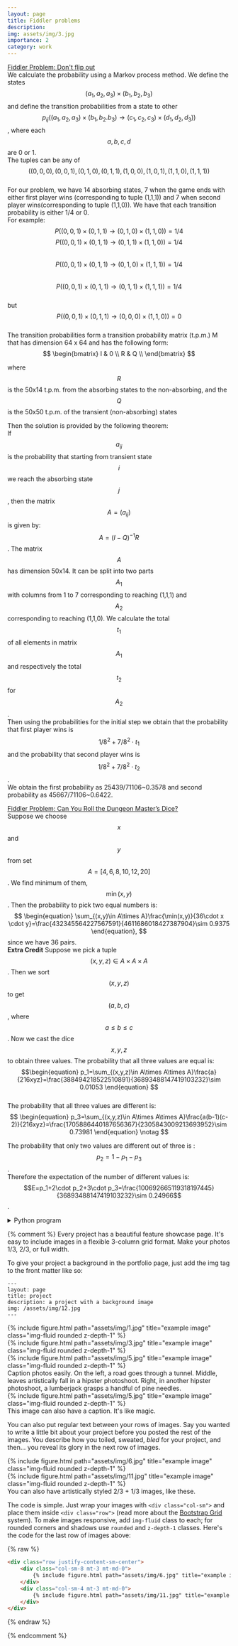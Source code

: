 ```yaml
---
layout: page
title: Fiddler problems
description:
img: assets/img/3.jpg
importance: 2
category: work
---
```

[Fiddler Problem: Don't flip out](https://thefiddler.substack.com/p/dont-flip-out)  
We calculate the probability using a Markov process method. We define the states $$(a_1,a_2,a_3)\times (b_1,b_2,b_3)$$ and define the transition probabilities from a state to other $$p_{ij}((a_1,a_2,a_3)\times (b_1,b_2.b_3)\rightarrow (c_1,c_2,c_3)\times (d_1,d_2,d_3))$$, where each $$a,b,c,d$$ are 0 or 1.  
The tuples can be any of $$((0,0,0),(0,0,1),(0,1,0),(0,1,1),(1,0,0),(1,0,1),(1,1,0),(1,1,1))$$  
For our problem, we have 14 absorbing states, 7 when the game ends with either first player wins (corresponding to tuple (1,1,1)) and 7 when second player wins(corresponding to tuple (1,1,0)). 
We have that each transition probability is either 1/4 or 0.  
For example: $$P((0,0,1)\times (0,1,1)\rightarrow (0,1,0)\times (1,1,0))=1/4$$
$$P((0,0,1)\times (0,1,1)\rightarrow (0,1,1)\times (1,1,0))=1/4$$  
$$P((0,0,1)\times (0,1,1)\rightarrow (0,1,0)\times (1,1,1))=1/4$$  
$$P((0,0,1)\times (0,1,1)\rightarrow (0,1,1)\times (1,1,1))=1/4$$  
but $$P((0,0,1)\times (0,1,1)\rightarrow (0,0,0)\times (1,1,0))=0$$  
The transition probabilities form a transition probability matrix (t.p.m.) M that has dimension 64 x 64 and has the following form:
$$
  \begin{bmatrix}
    I & 0 \\
    R & Q \\ 
  \end{bmatrix}
  $$
 
 where $$R$$ is the 50x14 t.p.m. from the absorbing states to the non-absorbing, and the $$Q$$ is the 50x50 t.p.m. of the transient (non-absorbing) states

 Then the solution is provided by the following theorem:  
 If $$a_{ij}$$ is the probability that starting from transient state $$i$$ we reach the absorbing state $$j$$, then the matrix $$A=(a_{ij})$$ is given by:  
 $$A=(I-Q)^{-1}R$$.
 The matrix $$A$$ has dimension 50x14. It can be split into two parts $$A_1$$ with columns from 1 to 7 corresponding to reaching (1,1,1) and $$A_2$$ corresponding to reaching (1,1,0). 
 We calculate the total $$t_1$$ of all elements in matrix $$A_1$$ and respectively the total $$t_2$$ for $$A_2$$.  
 Then using the probabilities for the initial step we obtain that the probability that first player wins is $$1/8^2+7/8^2\cdot t_1$$ and the probability that second player wins is $$1/8^2+7/8^2\cdot t_2$$.  
 We obtain the first probability as 25439/71106~0.3578  and second probability as 45667/71106~0.6422.


<a name="dice1"></a>  
  
[Fiddler Problem: Can You Roll the Dungeon Master’s Dice?](https://thefiddler.substack.com/p/can-you-roll-the-dungeon-masters)  
Suppose we choose $$x$$ and $$y$$ from set $$A=[4,6,8,10,12,20]$$. We find minimum of them, $$\min(x,y)$$. Then the probability to pick two equal numbers is:  
$$
\begin{equation}
\sum_{(x,y)\in A\times A}\frac{\min(x,y)}{36\cdot x \cdot y}=\frac{432345564227567591}{4611686018427387904}\sim 0.9375
\end{equation}, $$
since we have 36 pairs.  
**Extra Credit** Suppose we pick a tuple $$(x,y,z)\in A\times A\times A$$. Then we sort $$(x,y,z)$$ to get $$(a,b,c)$$, where $$a\leq b\leq c$$. Now we cast the dice $$x,y,z$$ to obtain three values. The probability that all three values are equal is:
$$\begin{equation}
p_1=\sum_{(x,y,z)\in A\times A\times A}\frac{a}{216xyz}=\frac{388494218522510891}{36893488147419103232}\sim 0.01053
\end{equation} $$  
The probability that all three values are different is:  
$$
\begin{equation}
p_3=\sum_{(x,y,z)\in A\times A\times A}\frac{a(b-1)(c-2)}{216xyz}=\frac{1705886440187656367}{2305843009213693952}\sim 0.73981
\end{equation} \notag $$

The probability that only two values are different out of three is :$$p_2=1-p_1-p_3$$.    
Therefore the expectation of the number of different values is:    
$$E=p_1+2\cdot p_2+3\cdot p_3=\frac{100692665119318197445}{36893488147419103232}\sim 0.24966$$.

 <details><summary>Python program</summary>  
   
```python   
import numpy as np;import random  
from decimal import Decimal, getcontext  
from fractions import Fraction
from myscript import List,dec
A = [4, 6, 8, 10, 12, 20]
p = [(x, y,min(x,y),Fraction(1/36*min(x,y)/(x*y))) for x in A for y in A]
p=np.array(p)
w=sum(p[:,3]);print(w)
print(dec(w)
q=[(x,y,z,pr,Fraction(min(x,y,z)/(216*x*y*z)),Fraction(pr)) for x in A for y in A for z in A
   if ((o:=List(sorted([x,y,z]))) and (pr:=o[1]*(o[2]-1)*(o[3]-2)*1/(x*y*z)*1/216))]
q=np.array(q)
q1=sum(q[:,4]);print(q1);print(dec(q1))
q3=sum(q[:,5]);print(q3);print(dec(q3))
q2=1-q1-q3;print(q2);print(q1+2*q2+3*q3);print(dec(q2))
```

</details>



 


{% comment %}
Every project has a beautiful feature showcase page.
It's easy to include images in a flexible 3-column grid format.
Make your photos 1/3, 2/3, or full width.

To give your project a background in the portfolio page, just add the img tag to the front matter like so:

    ---
    layout: page
    title: project
    description: a project with a background image
    img: /assets/img/12.jpg
    ---

<div class="row">
    <div class="col-sm mt-3 mt-md-0">
        {% include figure.html path="assets/img/1.jpg" title="example image" class="img-fluid rounded z-depth-1" %}
    </div>
    <div class="col-sm mt-3 mt-md-0">
        {% include figure.html path="assets/img/3.jpg" title="example image" class="img-fluid rounded z-depth-1" %}
    </div>
    <div class="col-sm mt-3 mt-md-0">
        {% include figure.html path="assets/img/5.jpg" title="example image" class="img-fluid rounded z-depth-1" %}
    </div>
</div>
<div class="caption">
    Caption photos easily. On the left, a road goes through a tunnel. Middle, leaves artistically fall in a hipster photoshoot. Right, in another hipster photoshoot, a lumberjack grasps a handful of pine needles.
</div>
<div class="row">
    <div class="col-sm mt-3 mt-md-0">
        {% include figure.html path="assets/img/5.jpg" title="example image" class="img-fluid rounded z-depth-1" %}
    </div>
</div>
<div class="caption">
    This image can also have a caption. It's like magic.
</div>

You can also put regular text between your rows of images.
Say you wanted to write a little bit about your project before you posted the rest of the images.
You describe how you toiled, sweated, *bled* for your project, and then... you reveal its glory in the next row of images.


<div class="row justify-content-sm-center">
    <div class="col-sm-8 mt-3 mt-md-0">
        {% include figure.html path="assets/img/6.jpg" title="example image" class="img-fluid rounded z-depth-1" %}
    </div>
    <div class="col-sm-4 mt-3 mt-md-0">
        {% include figure.html path="assets/img/11.jpg" title="example image" class="img-fluid rounded z-depth-1" %}
    </div>
</div>
<div class="caption">
    You can also have artistically styled 2/3 + 1/3 images, like these.
</div>


The code is simple.
Just wrap your images with `<div class="col-sm">` and place them inside `<div class="row">` (read more about the <a href="https://getbootstrap.com/docs/4.4/layout/grid/">Bootstrap Grid</a> system).
To make images responsive, add `img-fluid` class to each; for rounded corners and shadows use `rounded` and `z-depth-1` classes.
Here's the code for the last row of images above:

{% raw %}
```html
<div class="row justify-content-sm-center">
    <div class="col-sm-8 mt-3 mt-md-0">
        {% include figure.html path="assets/img/6.jpg" title="example image" class="img-fluid rounded z-depth-1" %}
    </div>
    <div class="col-sm-4 mt-3 mt-md-0">
        {% include figure.html path="assets/img/11.jpg" title="example image" class="img-fluid rounded z-depth-1" %}
    </div>
</div>
```
{% endraw %}

{% endcomment %}
